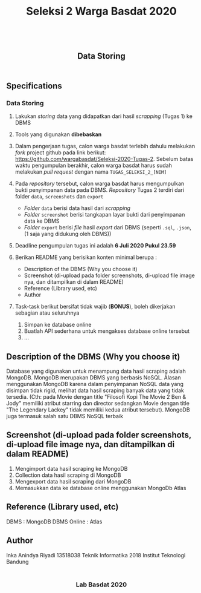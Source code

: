 <h1 align="center">
  <br>
  Seleksi 2 Warga Basdat 2020
  <br>
  <br>
</h1>

<h2 align="center">
  <br>
  Data Storing
  <br>
  <br>
</h2>


## Specifications

### Data Storing

1. Lakukan _storing_ data yang didapatkan dari hasil _scrapping_ (Tugas 1) ke DBMS 

2. Tools yang digunakan __dibebaskan__

3. Dalam pengerjaan tugas, calon warga basdat terlebih dahulu melakukan _fork_ project github pada link berikut: https://github.com/wargabasdat/Seleksi-2020-Tugas-2. Sebelum batas waktu pengumpulan berakhir, calon warga basdat harus sudah melakukan _pull request_ dengan nama ```TUGAS_SELEKSI_2_[NIM]```

4. Pada _repository_ tersebut, calon warga basdat harus mengumpulkan bukti penyimpanan data pada DBMS. _Repository_ Tugas 2 terdiri dari folder `data`, `screenshots` dan `export`
    - _Folder_ `data` berisi data hasil dari _scrapping_
    - _Folder_ `screenshot` berisi tangkapan layar bukti dari penyimpanan data ke DBMS
    - _Folder_ `export` berisi _file_ hasil _export_ dari DBMS (seperti `.sql`, `.json`, (1 saja yang didukung oleh DBMS))

5. Deadline pengumpulan tugas ini adalah __6 Juli 2020 Pukul 23.59__

6. Berikan README yang berisikan konten minimal berupa :
    - Description of the DBMS (Why you choose it)
    - Screenshot (di-upload pada folder screenshots, di-upload file image nya, dan ditampilkan di dalam README)
    - Reference (Library used, etc)
    - Author

7. Task-task berikut bersifat tidak wajib (__BONUS__), boleh dikerjakan sebagian atau seluruhnya
    1. Simpan ke database online
    2. Buatlah API sederhana untuk mengakses database online tersebut
    3. ...

## Description of the DBMS (Why you choose it)
Database yang digunakan untuk menampung data hasil scraping adalah MongoDB. MongoDB merupakan DBMS yang berbasis NoSQL. Alasan menggunakan MongoDB karena dalam penyimpanan NoSQL data yang disimpan tidak rigid, melihat data hasil scraping banyak data yang tidak tersedia. (Cth: pada Movie dengan title "Filosofi Kopi The Movie 2 Ben & Jody" memiliki atribut starring dan director sedangkan Movie dengan title "The Legendary Lackey" tidak memiliki kedua atribut tersebut). MongoDB juga termasuk salah satu DBMS NoSQL terbaik

## Screenshot (di-upload pada folder screenshots, di-upload file image nya, dan ditampilkan di dalam README)
1. Mengimport data hasil scraping ke MongoDB
2. Collection data hasil scraping di MongoDB
3. Mengexport data hasil scraping dari MongoDB
4. Memasukkan data ke database online menggunakan MongoDb Atlas


## Reference (Library used, etc)
DBMS : MongoDB
DBMS Online : Atlas

## Author
Inka Anindya Riyadi
13518038
Teknik Informatika 2018
Institut Teknologi Bandung

<h3 align="center">
  <br>
  Lab Basdat 2020
  <br>
  <br>
</h3>

